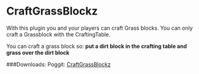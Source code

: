 # CraftGrassBlockz
With this plugin you and your players can craft Grass blocks. You can only craft a Grassblock with the CraftingTable.

You can craft a grass block so: **put a dirt block in the crafting table and grass over the dirt block**


###Downloads:
Poggit: <a href="https://poggit.pmmp.io/ci/supercrafter333/CraftGrassBlockz">CraftGrassBlockz</a>
